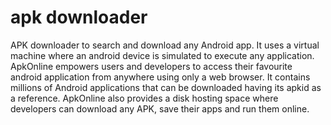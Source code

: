# apk downloader
APK downloader to search and download any Android app. It uses a virtual machine where an android device is simulated to execute any application. ApkOnline empowers users and developers to access their favourite android application from anywhere using only a web browser. It contains millions of Android applications that can be downloaded having its apkid as a reference. ApkOnline also provides a disk hosting space where developers can download any APK, save their apps and run them online.
